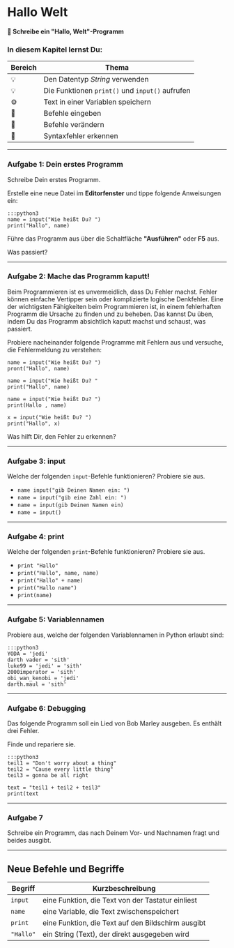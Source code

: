 # Hallo Welt

**🎯 Schreibe ein "Hallo, Welt"-Programm**

### In diesem Kapitel lernst Du:

| Bereich | Thema |
|---------|-------|
| 💡 | Den Datentyp *String* verwenden |
| 💡 | Die Funktionen `print()` und `input()` aufrufen |
| ⚙ | Text in einer Variablen speichern |
| 🔧 | Befehle eingeben |
| 🔧 | Befehle verändern |
| 🐞 | Syntaxfehler erkennen |

----

### Aufgabe 1:  Dein erstes Programm

Schreibe Dein erstes Programm.

Erstelle eine neue Datei im **Editorfenster** und tippe folgende Anweisungen ein:

    :::python3
    name = input("Wie heißt Du? ")
    print("Hallo", name)

Führe das Programm aus über die Schaltfläche **"Ausführen"** oder **F5** aus.

Was passiert?

----

### Aufgabe 2: Mache das Programm kaputt!

Beim Programmieren ist es unvermeidlich, dass Du Fehler machst. Fehler können einfache Vertipper sein oder komplizierte logische Denkfehler. Eine der wichtigsten Fähigkeiten beim Programmieren ist, in einem fehlerhaften Programm die Ursache zu finden und zu beheben. Das kannst Du üben, indem Du das Programm absichtlich kaputt machst und schaust, was passiert.

Probiere nacheinander folgende Programme mit Fehlern aus und versuche, die Fehlermeldung zu verstehen:

    name = input("Wie heißt Du? ")
    pront("Hallo", name)

    name = input("Wie heißt Du? "
    print("Hallo", name)

    name = input("Wie heißt Du? ")
    print(Hallo , name)

    x = input("Wie heißt Du? ")
    print("Hallo", x)

Was hilft Dir, den Fehler zu erkennen?

----

### Aufgabe 3: input

Welche der folgenden `input`-Befehle funktionieren?
Probiere sie aus.

* `name input("gib Deinen Namen ein: ")`
* `name = input("gib eine Zahl ein: ")`
* `name = input(gib Deinen Namen ein)`
* `name = input()`

----

### Aufgabe 4: print

Welche der folgenden `print`-Befehle funktionieren?
Probiere sie aus.

* `print "Hallo"`
* `print("Hallo", name, name)`
* `print("Hallo" + name)`
* `print("Hallo name")`
* `print(name)`

----

### Aufgabe 5: Variablennamen

Probiere aus, welche der folgenden Variablennamen in Python erlaubt sind:

    :::python3
    YODA = 'jedi'
    darth vader = 'sith'
    luke99 = 'jedi' = 'sith'
    2000imperator = 'sith'
    obi_wan_kenobi = 'jedi'
    darth.maul = 'sith'

----

### Aufgabe 6: Debugging

Das folgende Programm soll ein Lied von Bob Marley ausgeben.
Es enthält drei Fehler.

Finde und repariere sie.

    :::python3
    teil1 = "Don't worry about a thing"
    teil2 = "Cause every little thing"
    teil3 = gonna be all right

    text = "teil1 + teil2 + teil3"
    print(text

----

### Aufgabe 7

Schreibe ein Programm, das nach Deinem Vor- und Nachnamen fragt und beides ausgibt.

----

## Neue Befehle und Begriffe

| Begriff | Kurzbeschreibung |
|---------|------------------|
| `input` | eine Funktion, die Text von der Tastatur einliest |
| `name` | eine Variable, die Text zwischenspeichert |
| `print` | eine Funktion, die Text auf den Bildschirm ausgibt |
| `"Hallo"` | ein String (Text), der direkt ausgegeben wird |
